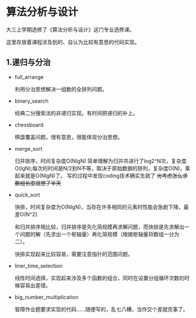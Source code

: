 # 算法分析与设计

大三上学期选修了《算法分析与设计》这门专业选修课。

这里存放着课程涉及到的、自认为比较有意思的代码实现。

## 1.递归与分治

* full_arrange

  利用分治思想解决一组数的全排列问题。

* binary_search

  经典二分搜索法的非递归实现。有时间把递归的补上。

* chessboard

  棋盘覆盖问题，很有意思，很能体现分治思想。

* merge_sort

  归并排序，时间复杂度O(NlgN)
  简单理解为归并共进行了log2^N次，复杂度O(lgN);每次的时间是N/2到N不等，取决于原始数据的排列，复杂度O(N)，乘起来就是O(NlgN)了。
  写的过程中发现coding技术确实生疏了 ~~光考虑怎么求数组长度就想了半天~~

* quick_sort

  快排，时间复杂度为O(NlgN)，当存在许多相同的元素时性能会急剧下降，最差O(N^2).

  和归并排序相比较，归并排序是先化简规模再求解问题，而快排是先求解出一个问题的解（先求出一个枢轴量）再化简规模（根据枢轴量将数组一分为二）。

  快排实现起来比较容易，需要注意指针的范围问题。

* liner_time_selection

  线性时间选择，实现起来涉及多个函数的组合，同时在设置分组循环次数的时候容易出差错。

* big_number_multiplication

  智障作业题要求实现的代码……随便写的，乱七八糟，当作交个差就完事了。